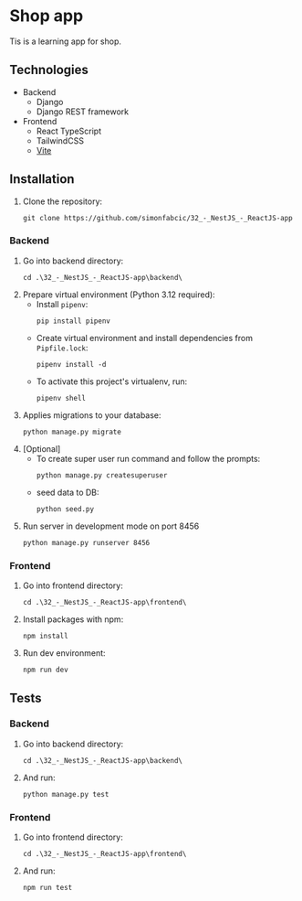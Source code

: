 # Shop app

Tis is a learning app for shop.

## Technologies

-   Backend
    -   Django
    -   Django REST framework
-   Frontend
    -   React TypeScript
    -   TailwindCSS
    -   [Vite](https://vitejs.dev/)

## Installation

1. Clone the repository:
    ```
    git clone https://github.com/simonfabcic/32_-_NestJS_-_ReactJS-app
    ```

### Backend

1. Go into backend directory:
    ```
    cd .\32_-_NestJS_-_ReactJS-app\backend\
    ```
1. Prepare virtual environment (Python 3.12 required):
    - Install `pipenv`:
        ```
        pip install pipenv
        ```
    - Create virtual environment and install dependencies from `Pipfile.lock`:
        ```
        pipenv install -d
        ```
    - To activate this project's virtualenv, run:
        ```
        pipenv shell
        ```
1. Applies migrations to your database:
    ```
    python manage.py migrate
    ```
1. [Optional]
    - To create super user run command and follow the prompts:
        ```
        python manage.py createsuperuser
        ```
    - seed data to DB:
        ```
        python seed.py
        ```
1. Run server in development mode on port 8456
    ```
    python manage.py runserver 8456
    ```

### Frontend

1. Go into frontend directory:
    ```
    cd .\32_-_NestJS_-_ReactJS-app\frontend\
    ```
1. Install packages with npm:
    ```
    npm install
    ```
1. Run dev environment:
    ```
    npm run dev
    ```

## Tests

### Backend

1. Go into backend directory:
    ```
    cd .\32_-_NestJS_-_ReactJS-app\backend\
    ```
1. And run:
    ```
    python manage.py test
    ```

### Frontend

1. Go into frontend directory:
    ```
    cd .\32_-_NestJS_-_ReactJS-app\frontend\
    ```
1. And run:
    ```
    npm run test
    ```
